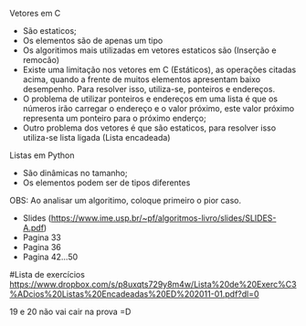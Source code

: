 Vetores em C

 * São estaticos;
 * Os elementos são de apenas um tipo
 * Os algoritimos mais utilizadas em vetores estaticos são (Inserção e remocão)
 * Existe uma limitação nos vetores em C (Estáticos), as operações citadas acima, quando a frente de muitos elementos apresentam baixo desempenho. Para resolver isso, utiliza-se, ponteiros e endereços.
 * O problema de utilizar ponteiros e endereços em uma lista é que os números irão carregar o endereço e o valor próximo, este valor próximo representa um ponteiro para o próximo enderço;
 * Outro problema dos vetores é que são estaticos, para resolver isso utiliza-se lista ligada (Lista encadeada)

Listas em Python

 * São dinâmicas no tamanho;
 * Os elementos podem ser de tipos diferentes

OBS: Ao analisar um algoritimo, coloque primeiro o pior caso.

* Slides (https://www.ime.usp.br/~pf/algoritmos-livro/slides/SLIDES-A.pdf)
 * Pagina 33
 * Pagina 36
 * Pagina 42...50

 #Lista de exercícios
 https://www.dropbox.com/s/p8uxqts729y8m4w/Lista%20de%20Exerc%C3%ADcios%20Listas%20Encadeadas%20ED%202011-01.pdf?dl=0

 19 e 20 não vai cair na prova =D